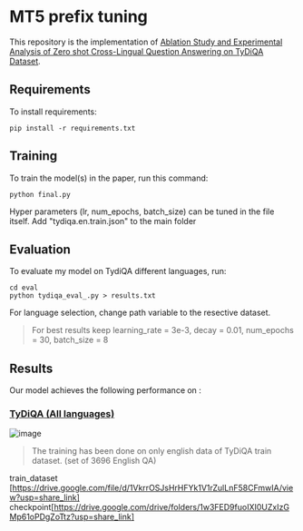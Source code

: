 # MT5 prefix tuning

This repository is the implementation of [Ablation Study and Experimental Analysis of Zero shot Cross-Lingual Question Answering on TyDiQA Dataset](https://drive.google.com/file/d/1FV4KMcr_JM8pI-JQ_Nymojd0KLHSi4PI/view?usp=sharing). 

## Requirements

To install requirements:

```setup
pip install -r requirements.txt
```

## Training

To train the model(s) in the paper, run this command:

```train
python final.py
```
Hyper parameters (lr, num_epochs, batch_size) can be tuned in the file itself. Add "tydiqa.en.train.json" to the main folder

## Evaluation

To evaluate my model on TydiQA different languages, run:

```eval
cd eval
python tydiqa_eval_.py > results.txt
```
For language selection, change path variable to the resective dataset.

> For best results keep learning_rate = 3e-3, decay = 0.01, num_epochs = 30, batch_size = 8

## Results

Our model achieves the following performance on :

### [TyDiQA (All languages)](https://paperswithcode.com/sota/image-classification-on-imagenet)
![image](https://i.ibb.co/6bp1Py7/result.png)
>The training has been done on only english data of TyDiQA train dataset. (set of 3696 English QA)


train_dataset [https://drive.google.com/file/d/1VkrrOSJsHrHFYk1V1rZulLnF58CFmwIA/view?usp=share_link]
checkpoint[https://drive.google.com/drive/folders/1w3FED9fuoIXI0UZxIzGMp61oPDgZoTtz?usp=share_link]
